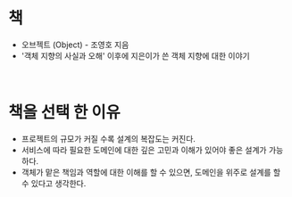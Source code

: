 # 책
* 오브젝트 (Object) - 조영호 지음
* '객체 지향의 사실과 오해' 이후에 지은이가 쓴 객체 지향에 대한 이야기

</br>

# 책을 선택 한 이유
* 프로젝트의 규모가 커질 수록 설계의 복잡도는 커진다.
* 서비스에 따라 필요한 도메인에 대한 깊은 고민과 이해가 있어야 좋은 설계가 가능하다.
* 객체가 맡은 책임과 역할에 대한 이해를 할 수 있으면, 도메인을 위주로 설계를 할 수 있다고 생각한다.
